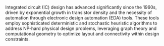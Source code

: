 Integrated circuit (IC) design has advanced significantly since the 1960s, driven by exponential growth in transistor density and the necessity of automation through electronic design automation (EDA) tools. These tools employ sophisticated deterministic and stochastic heuristic algorithms to address NP-hard physical design problems, leveraging graph theory and computational geometry to optimize layout and connectivity within design constraints.

